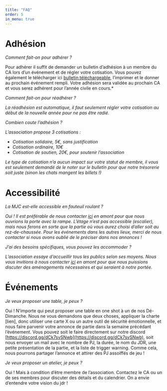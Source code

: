 ```yaml
---
title: "FAQ"
order: 5
in_menu: true
---
```

# Adhésion
*Comment fait-on pour adhérer ?*

Pour adhérer il suffit de demander un bulletin d’adhésion à un membre du CA lors d’un événement et de régler votre cotisation. Vous pouvez également le télécharger ici [bulletin téléchargeable](https://aremplir.felides.fr), l’imprimer et le donner au prochain événement rempli. Votre adhésion sera validée au prochain CA et vous serez adhérent pour l’année civile en cours.*

*Comment fait-on pour réadhérer ?*

*La réadhésion est automatique, il faut seulement régler votre cotisation au début de la nouvelle année pour ne pas être radié.*
 
*Combien coute l’adhésion ?*

*L’association propose 3 cotisations :*
- *Cotisation solidaire, 5€, sans justification*
- *Cotisation ordinaire, 10€*
- *Cotisation de soutien, 20€, pour soutenir l’association*

*Le type de cotisation n’a aucun impact sur votre statut de membre, il vous est seulement demandé de le noter sur le bulletin pour que notre trésorerie soit juste (sinon les chats mangent les billets !)*

# Accessibilité
*La MJC est-elle accessible en fauteuil roulant ?*

*Oui ! Il est préférable de nous contacter [ici](https://felides-jdr.fr/contact.html) en amont pour que nous ouvrions la porte avec la rampe. L’étage n’est pas accessible (escalier), mais nous ferons en sorte que la partie où vous aurez choisi d’aller soit au rez-de-chaussée. Pour les événements dans les autres lieux, merci de nous contacter si nous avons oublié de le préciser dans nos annonces !*

*J’ai des besoins spécifiques, vous pouvez les accommoder ?*

*L’association essaye d’accueillir tous les publics selon ses moyens. Nous vous invitions à nous contacter [ici](https://felides-jdr.fr/contact.html) en amont pour que nous puissions discuter des aménagements nécessaires et qui seraient à notre portée.*

# Événements
*Je veux proposer une table, je peux ?*

Oui ! N’importe qui peut proposer une table en one shot à un de nos Dé-Dimanche. Nous ne vous demandons que deux choses, appliquer la charte [lien], donc utiliser une carte X ou un autre outil de sécurité émotionnelle, et nous faire parvenir votre annonce de partie dans la semaine précédant l’événement. Vous pouvez soit le faire directement sur notre discord [https://discord.gg/dCk7svSNwb](https://discord.gg/dCk7svSNwb), soit nous envoyer un mail avec le nombre de PJ, la durée, le nom du JDR, une petite présentation de la partie, et la liste de trigger warning. Comme cela, nous pourrons partager l’annonce et attirer des PJ assoiffés de jeu !

*Je veux proposer un atelier, je peux ?*

Oui ! Mais à condition d’être membre de l’association. Contactez le CA ou un de ses membres pour discuter des détails et du calendrier. On a envie d’entendre votre vision du jdr ! 
